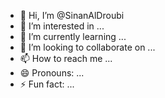 - 👋 Hi, I’m @SinanAlDroubi
- 👀 I’m interested in ...
- 🌱 I’m currently learning ...
- 💞️ I’m looking to collaborate on ...
- 📫 How to reach me ...
- 😄 Pronouns: ...
- ⚡ Fun fact: ...

<!---
SinanAlDroubi/SinanAlDroubi is a ✨ special ✨ repository because its `README.md` (this file) appears on your GitHub profile.
You can click the Preview link to take a look at your changes.
--->
